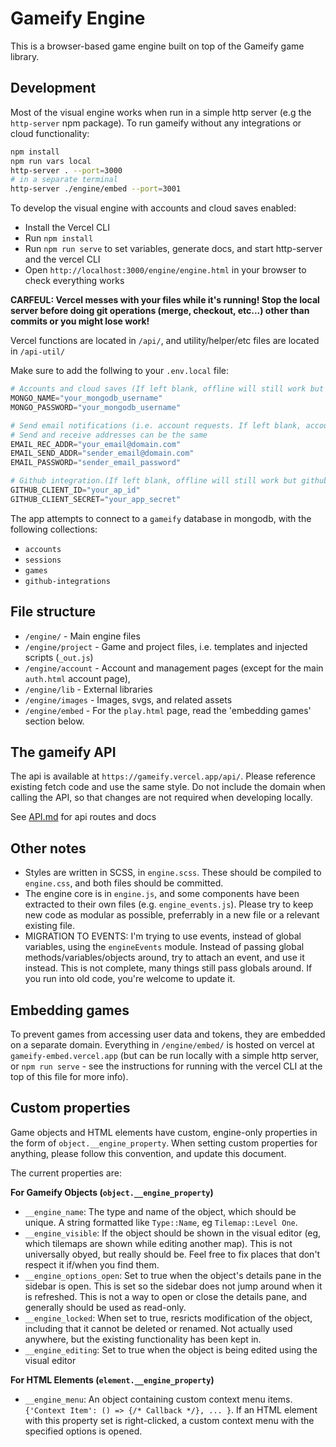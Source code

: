 # Gameify Engine
This is a browser-based game engine built on top of the Gameify game library.

## Development

Most of the visual engine works when run in a simple http server (e.g the `http-server` npm package).
To run gameify without any integrations or cloud functionality:
```sh
npm install
npm run vars local
http-server . --port=3000
# in a separate terminal
http-server ./engine/embed --port=3001
```

To develop the visual engine with accounts and cloud saves enabled:
- Install the Vercel CLI
- Run `npm install`
- Run `npm run serve` to set variables, generate docs, and start http-server and the vercel CLI
- Open `http://localhost:3000/engine/engine.html` in your browser to check everything works

**CARFEUL: Vercel messes with your files while it's running! Stop the local server before doing git
operations (merge, checkout, etc...) other than commits or you might lose work!**

Vercel functions are located in `/api/`, and utility/helper/etc files are located in `/api-util/`

Make sure to add the follwing to your `.env.local` file:
```py
# Accounts and cloud saves (If left blank, offline will still work but cloud will appear to be broken)
MONGO_NAME="your_mongodb_username"
MONGO_PASSWORD="your_mongodb_username"

# Send email notifications (i.e. account requests. If left blank, account requests will appear to be broken)
# Send and receive addresses can be the same
EMAIL_REC_ADDR="your_email@domain.com"
EMAIL_SEND_ADDR="sender_email@domain.com"
EMAIL_PASSWORD="sender_email_password"

# Github integration.(If left blank, offline will still work but github integration will appear to be broken)
GITHUB_CLIENT_ID="your_ap_id"
GITHUB_CLIENT_SECRET="your_app_secret"
```

The app attempts to connect to a `gameify` database in mongodb, with the following collections:
- `accounts`
- `sessions`
- `games`
- `github-integrations`

## File structure
- `/engine/` - Main engine files
- `/engine/project` - Game and project files, i.e. templates and injected scripts (`_out.js`)
- `/engine/account` - Account and management pages (except for the main `auth.html` account page), 
- `/engine/lib` - External libraries
- `/engine/images` - Images, svgs, and related assets
- `/engine/embed` - For the `play.html` page, read the 'embedding games' section below.

## The gameify API

The api is available at `https://gameify.vercel.app/api/`. Please reference existing fetch code and use the same style. Do not include the domain when calling the API, so that changes are not required when developing locally.

See [API.md](API.md) for api routes and docs

## Other notes

- Styles are written in SCSS, in `engine.scss`. These should be compiled to `engine.css`, and both files should be committed.
- The engine core is in `engine.js`, and some components have been extracted to their own files (e.g. `engine_events.js`). Please try to keep new code as modular as possible, preferrably in a new file or a relevant existing file.
- MIGRATION TO EVENTS: I'm trying to use events, instead of global variables, using the `engineEvents` module. Instead of passing global methods/variables/objects around, try to attach an event, and use it instead. This is not complete, many things still pass globals around. If you run into old code, you're welcome to update it.

## Embedding games

To prevent games from accessing user data and tokens, they are embedded on a separate domain. Everything in `/engine/embed/` is hosted on vercel at `gameify-embed.vercel.app` (but can be run locally with a simple http server, or `npm run serve` - see the instructions for running with the vercel CLI at the top of this file for more info).

## Custom properties

Game objects and HTML elements have custom, engine-only properties in the form of `object.__engine_property`.
When setting custom properties for anything, please follow this convention, and update this document.

The current properties are:

**For Gameify Objects (`object.__engine_property`)**
- `__engine_name`: The type and name of the object, which should be unique. A string formatted like `Type::Name`, eg `Tilemap::Level One`.
- `__engine_visible`: If the object should be shown in the visual editor (eg, which tilemaps are shown while editing another map). This is not universally obyed, but really should be. Feel free to fix places that don't respect it if/when you find them.
- `__engine_options_open`: Set to true when the object's details pane in the sidebar is open. This is set so the sidebar does not jump around when it is refreshed. This is not a way to open or close the details pane, and generally should be used as read-only.
- `__engine_locked`: When set to true, resricts modification of the object, including that it cannot be deleted or renamed. Not actually used anywhere, but the existing functionality has been kept in.
- `__engine_editing`: Set to true when the object is being edited using the visual editor


**For HTML Elements (`element.__engine_property`)**
- `__engine_menu`: An object containing custom context menu items. `{'Context Item': () => {/* Callback */}, ... }`. If an HTML element with this property set is right-clicked, a custom context menu with the specified options is opened.
